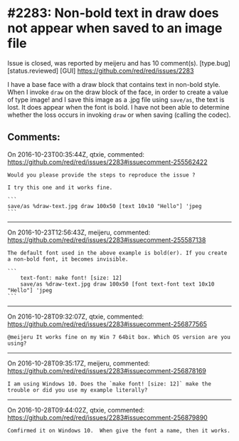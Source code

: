
#2283: Non-bold text in draw does not appear when saved to an image file
================================================================================
Issue is closed, was reported by meijeru and has 10 comment(s).
[type.bug] [status.reviewed] [GUI]
<https://github.com/red/red/issues/2283>

I have a base face with a draw block that contains text in non-bold style. When I invoke `draw` on the draw block of the face, in order to create a value of type image! and I save this image as a .jpg file using `save/as`, the text is lost. It does appear when the font is bold. I have not been able to determine whether the loss occurs in invoking `draw` or when saving (calling the codec). 



Comments:
--------------------------------------------------------------------------------

On 2016-10-23T00:35:44Z, qtxie, commented:
<https://github.com/red/red/issues/2283#issuecomment-255562422>

    Would you please provide the steps to reproduce the issue ? 
    
    I try this one and it works fine.
    
    ```
    save/as %draw-text.jpg draw 100x50 [text 10x10 "Hello"] 'jpeg
    ```

--------------------------------------------------------------------------------

On 2016-10-23T12:56:43Z, meijeru, commented:
<https://github.com/red/red/issues/2283#issuecomment-255587138>

    The default font used in the above example is bold(er). If you create a non-bold font, it becomes invisible.
    
    ```
        text-font: make font! [size: 12]
        save/as %draw-text.jpg draw 100x50 [font text-font text 10x10 "Hello"] 'jpeg
    ```

--------------------------------------------------------------------------------

On 2016-10-28T09:32:07Z, qtxie, commented:
<https://github.com/red/red/issues/2283#issuecomment-256877565>

    @meijeru It works fine on my Win 7 64bit box. Which OS version are you using?

--------------------------------------------------------------------------------

On 2016-10-28T09:35:17Z, meijeru, commented:
<https://github.com/red/red/issues/2283#issuecomment-256878169>

    I am using Windows 10. Does the `make font! [size: 12]` make the trouble or did you use my example literally?

--------------------------------------------------------------------------------

On 2016-10-28T09:44:02Z, qtxie, commented:
<https://github.com/red/red/issues/2283#issuecomment-256879890>

    Comfirmed it on Windows 10.  When give the font a name, then it works.


